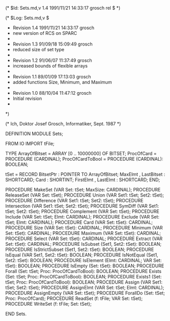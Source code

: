 (* $Id: Sets.md,v 1.4 1991/11/21 14:33:17 grosch rel $ *)

(* $Log: Sets.md,v $
 * Revision 1.4  1991/11/21  14:33:17  grosch
 * new version of RCS on SPARC
 *
 * Revision 1.3  91/09/18  15:09:49  grosch
 * reduced size of set type
 * 
 * Revision 1.2  91/06/07  11:37:49  grosch
 * increased bounds of flexible arrays
 * 
 * Revision 1.1  89/01/09  17:13:03  grosch
 * added functions Size, Minimum, and Maximum
 * 
 * Revision 1.0  88/10/04  11:47:12  grosch
 * Initial revision
 * 
 *)

(* Ich, Doktor Josef Grosch, Informatiker, Sept. 1987 *)

DEFINITION MODULE Sets;

FROM IO IMPORT tFile;

TYPE
   ArrayOfBitset	= ARRAY [0 .. 10000000] OF BITSET;
   ProcOfCard		= PROCEDURE (CARDINAL);
   ProcOfCardToBool	= PROCEDURE (CARDINAL): BOOLEAN;

   tSet = RECORD
      BitsetPtr		: POINTER TO ArrayOfBitset;
      MaxElmt		,
      LastBitset	: SHORTCARD;
      Card		: SHORTINT;
      FirstElmt		,
      LastElmt		: SHORTCARD;
   END;

PROCEDURE MakeSet	(VAR Set: tSet; MaxSize: CARDINAL);
PROCEDURE ReleaseSet	(VAR Set: tSet);
PROCEDURE Union		(VAR Set1: tSet; Set2: tSet);
PROCEDURE Difference	(VAR Set1: tSet; Set2: tSet);
PROCEDURE Intersection	(VAR Set1: tSet; Set2: tSet);
PROCEDURE SymDiff	(VAR Set1: tSet; Set2: tSet);
PROCEDURE Complement	(VAR Set: tSet);
PROCEDURE Include	(VAR Set: tSet; Elmt: CARDINAL);
PROCEDURE Exclude	(VAR Set: tSet; Elmt: CARDINAL);
PROCEDURE Card		(VAR Set: tSet): CARDINAL;
PROCEDURE Size		(VAR Set: tSet): CARDINAL;
PROCEDURE Minimum	(VAR Set: tSet): CARDINAL;
PROCEDURE Maximum	(VAR Set: tSet): CARDINAL;
PROCEDURE Select	(VAR Set: tSet): CARDINAL;
PROCEDURE Extract	(VAR Set: tSet): CARDINAL;
PROCEDURE IsSubset	(Set1, Set2: tSet): BOOLEAN;
PROCEDURE IsStrictSubset (Set1, Set2: tSet): BOOLEAN;
PROCEDURE IsEqual	(VAR Set1, Set2: tSet): BOOLEAN;
PROCEDURE IsNotEqual	(Set1, Set2: tSet): BOOLEAN;
PROCEDURE IsElement	(Elmt: CARDINAL; VAR Set: tSet): BOOLEAN;
PROCEDURE IsEmpty	(Set: tSet): BOOLEAN;
PROCEDURE Forall	(Set: tSet; Proc: ProcOfCardToBool): BOOLEAN;
PROCEDURE Exists	(Set: tSet; Proc: ProcOfCardToBool): BOOLEAN;
PROCEDURE Exists1	(Set: tSet; Proc: ProcOfCardToBool): BOOLEAN;
PROCEDURE Assign	(VAR Set1: tSet; Set2: tSet);
PROCEDURE AssignElmt	(VAR Set: tSet; Elmt: CARDINAL);
PROCEDURE AssignEmpty	(VAR Set: tSet);
PROCEDURE ForallDo	(Set: tSet; Proc: ProcOfCard);
PROCEDURE ReadSet	(f: tFile; VAR Set: tSet);
PROCEDURE WriteSet	(f: tFile;     Set: tSet);

END Sets.
